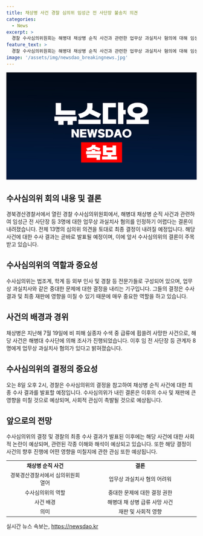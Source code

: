```yaml
---
title: 채상병 사건 경찰 심의위 임성근 전 사단장 불송치 의견
categories:
  - News
excerpt: >
  경찰 수사심의위원회는 해병대 채상병 순직 사건과 관련한 업무상 과실치사 혐의에 대해 임성근 전 사단장과 하급 간부 2명 등 3명을 불송치 의견을 내린 것으로 알려졌다. 수사심의위는 외부 인사 11명과 경찰 2명 등 총 13명으로 구성돼 심의를 진행했으며, 경찰은 해당 의견을 참고해 8일 오후 2시 순직 사건에 대한 수사 결과를 발표할 예정이다. 과거 채상병이 급류 사고로 사망한 사건에 대한 수사는 민감한 이슈로 관심을 끌고 있다.
feature_text: >
  경찰 수사심의위원회는 해병대 채상병 순직 사건과 관련한 업무상 과실치사 혐의에 대해 임성근 전 사단장과 하급 간부 2명 등 3명을 불송치 의견을 내린 것으로 알려졌다. 수사심의위는 외부 인사 11명과 경찰 2명 등 총 13명으로 구성돼 심의를 진행했으며, 경찰은 해당 의견을 참고해 8일 오후 2시 순직 사건에 대한 수사 결과를 발표할 예정이다. 과거 채상병이 급류 사고로 사망한 사건에 대한 수사는 민감한 이슈로 관심을 끌고 있다.
image: '/assets/img/newsdao_breakingnews.jpg'
---
```


<p><img src="/assets/img/newsdao_breakingnews.jpg" alt="firstkoreanews 속보" /></p>

<h2 data-ke-size="size26">수사심의위 회의 내용 및 결론</h2>

<p data-ke-size="size16">경북경산경찰서에서 열린 경찰 수사심의위원회에서, 해병대 채상병 순직 사건과 관련하여 임성근 전 사단장 등 3명에 대한 업무상 과실치사 혐의를 인정하기 어렵다는 결론이 내려졌습니다. 전체 13명의 심의위 의견을 토대로 최종 결정이 내려질 예정입니다. 해당 사건에 대한 수사 결과는 곧바로 발표될 예정이며, 이에 앞서 수사심의위의 결론이 주목받고 있습니다.<p>

<h2 data-ke-size="size26">수사심의위의 역할과 중요성</h2>
<p data-ke-size="size16">수사심의위는 법조계, 학계 등 외부 인사 및 경찰 등 전문가들로 구성되어 있으며, 업무상 과실치사와 같은 중대한 문제에 대한 결정을 내리는 기구입니다. 그들의 결정은 수사 결과 및 최종 재판에 영향을 미칠 수 있기 때문에 매우 중요한 역할을 하고 있습니다.</p>

<h2 data-ke-size="size26">사건의 배경과 경위</h2>

<p data-ke-size="size16">채상병은 지난해 7월 19일에 비 피해 실종자 수색 중 급류에 휩쓸려 사망한 사건으로, 해당 사건은 해병대 수사단에 의해 조사가 진행되었습니다. 이후 임 전 사단장 등 관계자 8명에게 업무상 과실치사 혐의가 있다고 밝혀졌습니다.</p>

<h2 data-ke-size="size26">수사심의위의 결정의 중요성</h2>

<p data-ke-size="size16">오는 8일 오후 2시, 경찰은 수사심의위의 결정을 참고하여 채상병 순직 사건에 대한 최종 수사 결과를 발표할 예정입니다. 수사심의위가 내린 결론은 이후의 수사 및 재판에 큰 영향을 미칠 것으로 예상되며, 사회적 관심이 촉발될 것으로 예상됩니다.</p>

<h2 data-ke-size="size26">앞으로의 전망</h2>

<p data-ke-size="size16">수사심의위의 결정 및 경찰의 최종 수사 결과가 발표된 이후에는 해당 사건에 대한 사회적 논란이 예상되며, 관련된 각종 이해와 해석이 예상되고 있습니다. 또한 해당 결정이 사건의 향후 진행에 어떤 영향을 미칠지에 관한 관심 또한 예상됩니다.</p>

<table>
    <tr>
        <td style="text-align: center; height: 17px;"><b>채상병 순직 사건</b></td>
        <td style="text-align: center; width: 285px; height: 17px;"><b>결론</b></td>
    </tr>
    <tr>
        <td style="text-align: center; height: 17px;">경북경산경찰서에서 심의위원회 열어</td>
        <td style="text-align: center; height: 17px;">업무상 과실치사 혐의 어려워</td>
    </tr>
    <tr>
        <td style="text-align: center; height: 17px;">수사심의위의 역할</td>
        <td style="text-align: center; height: 17px;">중대한 문제에 대한 결정 권한</td>
    </tr>
    <tr>
        <td style="text-align: center; height: 17px;">사건 배경</td>
        <td style="text-align: center; height: 17px;">해병대 채 상병 급류 사망 사건</td>
    </tr>
    <tr>
        <td style="text-align: center; height: 17px;">의미</td>
        <td style="text-align: center; height: 17px;">재판 및 사회적 영향</td>
    </tr>
</table>
실시간 뉴스 속보는, <a href="https://newsdao.kr" rel="dofollow">https://newsdao.kr</a>


